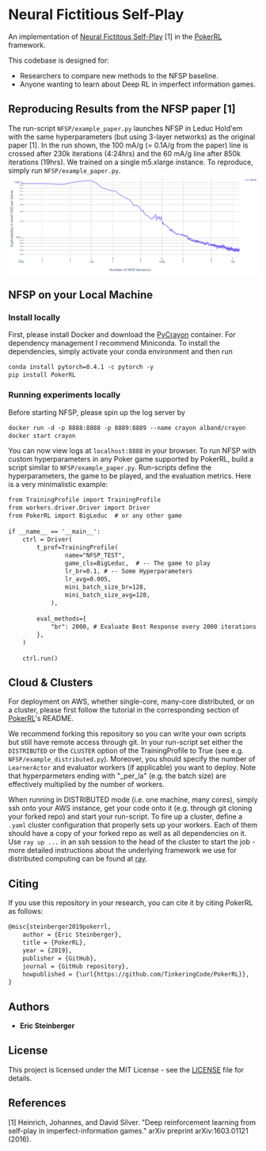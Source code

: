 # Neural Fictitious Self-Play 
An implementation of [Neural Fictitous Self-Play](https://arxiv.org/pdf/1603.01121.pdf) [1] in the
[PokerRL](https://github.com/TinkeringCode/PokerRL) framework.

This codebase is designed for:
- Researchers to compare new methods to the NFSP baseline.
- Anyone wanting to learn about Deep RL in imperfect information games.


## Reproducing Results from the NFSP paper [1]
The run-script `NFSP/example_paper.py` launches NFSP in Leduc Hold'em with the same hyperparameters
(but using 3-layer networks) as the original paper [1]. In the run shown, the
100 mA/g (= 0.1A/g from the paper) line is crossed after 230k iterations (4:24hrs) and
the 60 mA/g line after 850k iterations (19hrs). We trained on a single m5.xlarge instance. 
To reproduce, simply run `NFSP/example_paper.py`.
![NFSP_Leduc](img/NFSP_Leduc_Plot.png)


## NFSP on your Local Machine

### Install locally
First, please install Docker and download the [PyCrayon](https://github.com/torrvision/crayon) container. For dependency
management I recommend Miniconda. To install the dependencies, simply activate your conda environment and then run

```
conda install pytorch=0.4.1 -c pytorch -y
pip install PokerRL
```


### Running experiments locally
Before starting NFSP, please spin up the log server by
```
docker run -d -p 8888:8888 -p 8889:8889 --name crayon alband/crayon
docker start crayon
```

You can now view logs at `localhost:8888` in your browser. To run NFSP with custom hyperparameters in any Poker game
supported by PokerRL, build a script similar to `NFSP/example_paper.py`. Run-scripts define the hyperparameters, the game
to be played, and the evaluation metrics. Here is a very minimalistic example:

```
from TrainingProfile import TrainingProfile
from workers.driver.Driver import Driver
from PokerRL import BigLeduc  # or any other game

if __name__ == '__main__':
    ctrl = Driver(    
        t_prof=TrainingProfile(
                name="NFSP_TEST",                                    
                game_cls=BigLeduc,  # -- The game to play       
                lr_br=0.1, # -- Some Hyperparameters
                lr_avg=0.005,
                mini_batch_size_br=128,
                mini_batch_size_avg=128,
            ),
                
        eval_methods={ 
            "br": 2000, # Evaluate Best Response every 2000 iterations
        },
    )

    ctrl.run()
```





## Cloud & Clusters
For deployment on AWS, whether single-core, many-core distributed, or on a cluster, please first follow
the tutorial in the corresponding section of [PokerRL](https://github.com/TinkeringCode/PokerRL)'s README.

We recommend forking this repository so you can write your own scripts but still have remote access through git.
In your run-script set either the `DISTRIBUTED` or the `CLUSTER` option of the TrainingProfile to True
(see e.g. `NFSP/example_distributed.py`).
Moreover, you should specify the number of `LearnerActor` and evaluator workers (if applicable) you want to deploy.
Note that hyperparmeters ending with "_per_la" (e.g. the batch size) are effectively multiplied by the number of
workers. 

When running in DISTRIBUTED mode (i.e. one machine, many cores), simply ssh onto your AWS instance, get your code
onto it (e.g. through git cloning your forked repo) and start your run-script.
To fire up a cluster, define a `.yaml` cluster configuration that properly sets up your workers. Each of them
should have a copy of your forked repo as well as all dependencies on it.
Use `ray up ...` in an ssh session to the head of the cluster to start the job - more detailed instructions about 
the underlying framework we use for distributed computing can be found at [ray](https://github.com/ray-project/ray).




## Citing
If you use this repository in your research, you can cite it by citing PokerRL as follows:
```
@misc{steinberger2019pokerrl,
    author = {Eric Steinberger},
    title = {PokerRL},
    year = {2019},
    publisher = {GitHub},
    journal = {GitHub repository},
    howpublished = {\url{https://github.com/TinkeringCode/PokerRL}},
}
```




## Authors
* **Eric Steinberger**





## License
This project is licensed under the MIT License - see the [LICENSE](LICENSE) file for details.





## References
[1] Heinrich, Johannes, and David Silver. "Deep reinforcement learning from self-play in imperfect-information games."
arXiv preprint arXiv:1603.01121 (2016).
